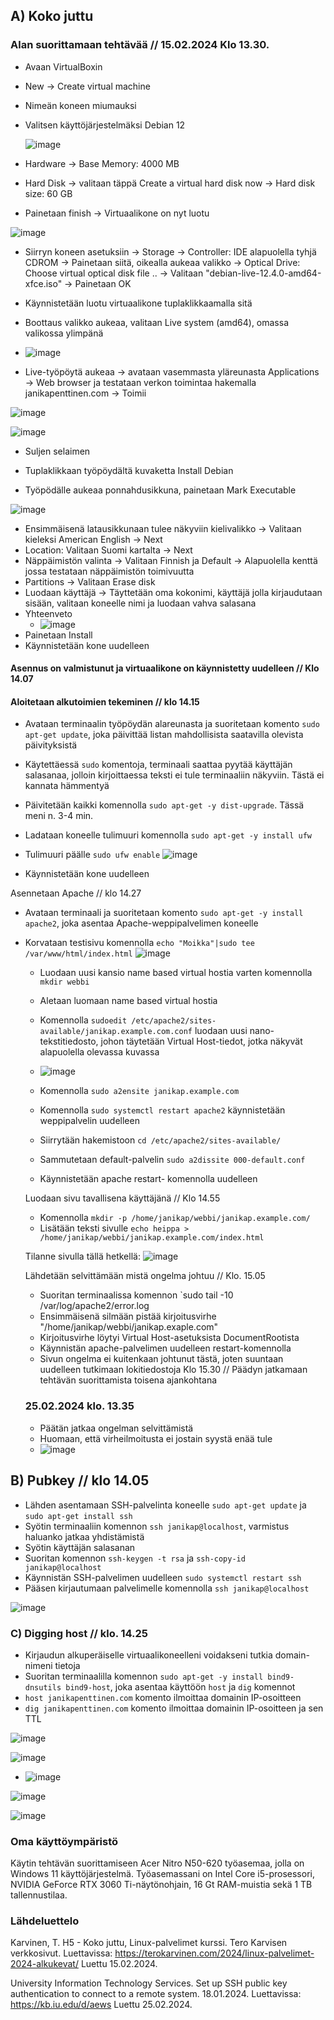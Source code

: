 ## A) Koko juttu

### Alan suorittamaan tehtävää // 15.02.2024 Klo 13.30. 


- Avaan VirtualBoxin
- New -> Create virtual machine
- Nimeän koneen miumauksi
- Valitsen käyttöjärjestelmäksi Debian 12
  
  ![image](https://github.com/bhd471/linux-palvelimet/assets/148760837/707f6cf5-b0bd-4197-a00b-fbb87d40d7ca)


- Hardware -> Base Memory: 4000 MB
- Hard Disk -> valitaan täppä Create a virtual hard disk now -> Hard disk size: 60 GB
- Painetaan finish -> Virtuaalikone on nyt luotu

 ![image](https://github.com/bhd471/linux-palvelimet/assets/148760837/526bdc41-e008-4bec-bd2c-bf2ee8e60d83)


- Siirryn koneen asetuksiin -> Storage -> Controller: IDE alapuolella tyhjä CDROM  -> Painetaan siitä, oikealla aukeaa valikko -> Optical Drive: Choose virtual optical disk file .. -> Valitaan "debian-live-12.4.0-amd64-xfce.iso" -> Painetaan OK

- Käynnistetään luotu virtuaalikone tuplaklikkaamalla sitä
- Boottaus valikko aukeaa, valitaan Live system (amd64), omassa valikossa ylimpänä

- ![image](https://github.com/bhd471/linux-palvelimet/assets/148760837/6a81c83e-9742-4766-809f-4ab49397e6d0)

- Live-työpöytä aukeaa -> avataan vasemmasta yläreunasta Applications -> Web browser ja testataan verkon toimintaa hakemalla janikapenttinen.com -> Toimii
  
![image](https://github.com/bhd471/linux-palvelimet/assets/148760837/eed5ce60-dadb-41b0-9d10-f5f5a9a4c3bd)

![image](https://github.com/bhd471/linux-palvelimet/assets/148760837/a8b9ad54-5416-432d-8b7d-845e76cf1139)

- Suljen selaimen

- Tuplaklikkaan työpöydältä kuvaketta Install Debian
- Työpödälle aukeaa ponnahdusikkuna, painetaan Mark Executable

 ![image](https://github.com/bhd471/linux-palvelimet/assets/148760837/29d35437-6588-4818-ba69-371aa8e7a684)


- Ensimmäisenä latausikkunaan tulee näkyviin kielivalikko -> Valitaan kieleksi American English -> Next
- Location: Valitaan Suomi kartalta -> Next
- Näppäimistön valinta -> Valitaan Finnish ja Default -> Alapuolella kenttä jossa testataan näppäimistön toimivuutta
- Partitions -> Valitaan Erase disk
- Luodaan käyttäjä -> Täyttetään oma kokonimi, käyttäjä jolla kirjaudutaan sisään, valitaan koneelle nimi ja luodaan vahva salasana
- Yhteenveto
  - ![image](https://github.com/bhd471/linux-palvelimet/assets/148760837/0a6c4d36-7ea6-475b-8d63-b7d64b83d64d)
- Painetaan Install
- Käynnistetään kone uudelleen

#### Asennus on valmistunut ja virtuaalikone on käynnistetty uudelleen // Klo 14.07

#### Aloitetaan alkutoimien tekeminen // klo 14.15

- Avataan terminaalin työpöydän alareunasta ja suoritetaan komento `sudo apt-get update`, joka päivittää listan mahdollisista saatavilla olevista päivityksistä
- Käytettäessä `sudo` komentoja, terminaali saattaa pyytää käyttäjän salasanaa, jolloin kirjoittaessa teksti ei tule terminaaliin näkyviin. Tästä ei kannata hämmentyä
- Päivitetään kaikki komennolla `sudo apt-get -y dist-upgrade`. Tässä meni n. 3-4 min.
- Ladataan koneelle tulimuuri komennolla `sudo apt-get -y install ufw`
- Tulimuuri päälle `sudo ufw enable`
  ![image](https://github.com/bhd471/linux-palvelimet/assets/148760837/da49967c-6050-4b5a-948b-a5acbe8f51da)

- Käynnistetään kone uudelleen
  

Asennetaan Apache // klo 14.27

- Avataan terminaali ja suoritetaan komento `sudo apt-get -y install apache2`, joka asentaa Apache-weppipalvelimen koneelle
- Korvataan testisivu komennolla `echo "Moikka"|sudo tee /var/www/html/index.html`
  ![image](https://github.com/bhd471/linux-palvelimet/assets/148760837/08974c93-29ed-459e-ad89-ada19c42719c)

  - Luodaan uusi kansio name based virtual hostia varten komennolla `mkdir webbi`
  - Aletaan luomaan name based virtual hostia
  - Komennolla `sudoedit /etc/apache2/sites-available/janikap.example.com.conf` luodaan uusi nano-tekstitiedosto, johon täytetään Virtual Host-tiedot, jotka näkyvät alapuolella olevassa kuvassa
  - ![image](https://github.com/bhd471/linux-palvelimet/assets/148760837/6cc1f30c-6409-4de0-81ec-7d4782e8e257)
 
  - Komennolla `sudo a2ensite janikap.example.com`
  - Komennolla `sudo systemctl restart apache2` käynnistetään weppipalvelin uudelleen
  - Siirrytään hakemistoon `cd /etc/apache2/sites-available/`
  - Sammutetaan default-palvelin `sudo a2dissite 000-default.conf`
  - Käynnistetään apache restart- komennolla uudelleen

  Luodaan sivu tavallisena käyttäjänä // Klo 14.55

  - Komennolla `mkdir -p /home/janikap/webbi/janikap.example.com/`
  - Lisätään teksti sivulle `echo heippa > /home/janikap/webbi/janikap.example.com/index.html`

  Tilanne sivulla tällä hetkellä:
  ![image](https://github.com/bhd471/linux-palvelimet/assets/148760837/a1fb56db-e23d-401a-b4b3-8bcd4cf5e4f0)

  Lähdetään selvittämään mistä ongelma johtuu // Klo. 15.05

  - Suoritan terminaalissa komennon `sudo tail -10 /var/log/apache2/error.log
  - Ensimmäisenä silmään pistää kirjoitusvirhe "/home/janikap/webbi/janikap.exaple.com"
  - Kirjoitusvirhe löytyi Virtual Host-asetuksista DocumentRootista
  - Käynnistän apache-palvelimen uudelleen restart-komennolla
  - Sivun ongelma ei kuitenkaan johtunut tästä, joten suuntaan uudelleen tutkimaan lokitiedostoja
   Klo 15.30 // Päädyn jatkamaan tehtävän suorittamista toisena ajankohtana


  ### 25.02.2024 klo. 13.35

  - Päätän jatkaa ongelman selvittämistä
  - Huomaan, että virheilmoitusta ei jostain syystä enää tule
  - ![image](https://github.com/bhd471/linux-palvelimet/assets/148760837/dccaabe2-fbeb-47a4-8d63-23be795a7db5)
 

    
## B) Pubkey // klo 14.05

- Lähden asentamaan SSH-palvelinta koneelle `sudo apt-get update` ja `sudo apt-get install ssh`
- Syötin terminaaliin komennon `ssh janikap@localhost`, varmistus haluanko jatkaa yhdistämistä
- Syötin käyttäjän salasanan
- Suoritan komennon `ssh-keygen -t rsa` ja `ssh-copy-id janikap@localhost`
- Käynnistän SSH-palvelimen uudelleen `sudo systemctl restart ssh`
- Pääsen kirjautumaan palvelimelle komennolla `ssh janikap@localhost`

 ![image](https://github.com/bhd471/linux-palvelimet/assets/148760837/3205f93a-bb73-433b-8cb7-5c26f89f7b9f)

  


  ### C) Digging host // klo. 14.25

  - Kirjaudun alkuperäiselle virtuaalikoneelleni voidakseni tutkia domain-nimeni tietoja
  - Suoritan terminaalilla komennon `sudo apt-get -y install bind9-dnsutils bind9-host`, joka asentaa käyttöön `host` ja `dig` komennot
  - `host janikapenttinen.com` komento ilmoittaa domainin IP-osoitteen
  - `dig janikapenttinen.com` komento ilmoittaa domainin IP-osoitteen ja sen TTL
  
![image](https://github.com/bhd471/linux-palvelimet/assets/148760837/9a0eace6-9a91-41c5-a094-0017cdf48f5a)

     
![image](https://github.com/bhd471/linux-palvelimet/assets/148760837/3b09807d-5906-4a37-8c6e-2984860679e3)

  
  

  - ![image](https://github.com/bhd471/linux-palvelimet/assets/148760837/70cdd249-ddac-41b3-8c86-1c549f52226c)

 

  



![image](https://github.com/bhd471/linux-palvelimet/assets/148760837/96b9376e-dfdf-42df-b7b8-bd3ed51e89a6)

![image](https://github.com/bhd471/linux-palvelimet/assets/148760837/50aba0b8-f7ba-410c-849b-449daed5dcae)



### Oma käyttöympäristö

Käytin tehtävän suorittamiseen Acer Nitro N50-620 työasemaa, jolla on Windows 11 käyttöjärjestelmä. Työasemassani on Intel Core i5-prosessori, NVIDIA GeForce RTX 3060 Ti-näytönohjain, 16 Gt RAM-muistia sekä 1 TB tallennustilaa.


### Lähdeluettelo

Karvinen, T. H5 - Koko juttu, Linux-palvelimet kurssi. Tero Karvisen verkkosivut. Luettavissa: https://terokarvinen.com/2024/linux-palvelimet-2024-alkukevat/ Luettu 15.02.2024.

University Information Technology Services. Set up SSH public key authentication to connect to a remote system. 18.01.2024. Luettavissa: https://kb.iu.edu/d/aews Luettu 25.02.2024.


